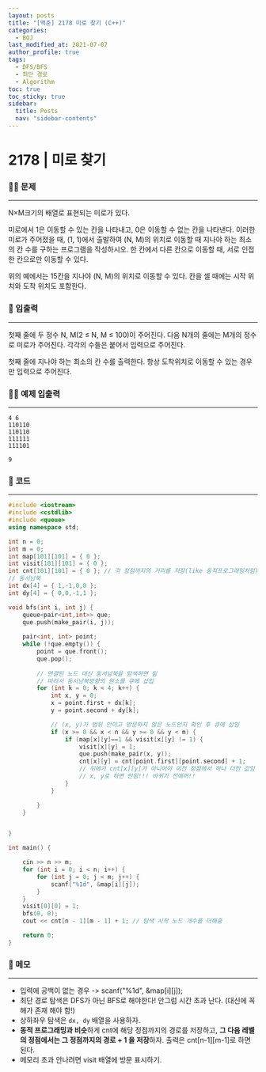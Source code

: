 ```yaml
---
layout: posts
title: "[백준] 2178 미로 찾기 (C++)"
categories:
  - BOJ
last_modified_at: 2021-07-07
author_profile: true
tags:
  - DFS/BFS
  - 최단 경로
  - Algorithm
toc: true
toc_sticky: true
sidebar:
  title: Posts
  nav: "sidebar-contents"
---
```


# 2178 | 미로 찾기


### 🙋‍♀️ 문제

-----

N×M크기의 배열로 표현되는 미로가 있다.

미로에서 1은 이동할 수 있는 칸을 나타내고, 0은 이동할 수 없는 칸을 나타낸다. 이러한 미로가 주어졌을 때, (1, 1)에서 출발하여 (N, M)의 위치로 이동할 때 지나야 하는 최소의 칸 수를 구하는 프로그램을 작성하시오. 한 칸에서 다른 칸으로 이동할 때, 서로 인접한 칸으로만 이동할 수 있다.

위의 예에서는 15칸을 지나야 (N, M)의 위치로 이동할 수 있다. 칸을 셀 때에는 시작 위치와 도착 위치도 포함한다.

### 🙌 입출력

-----

첫째 줄에 두 정수 N, M(2 ≤ N, M ≤ 100)이 주어진다. 다음 N개의 줄에는 M개의 정수로 미로가 주어진다. 각각의 수들은 붙어서 입력으로 주어진다.

첫째 줄에 지나야 하는 최소의 칸 수를 출력한다. 항상 도착위치로 이동할 수 있는 경우만 입력으로 주어진다.

### 🙋‍♂️ 예제 입출력

-----

```
4 6
110110
110110
111111
111101
```

```
9
```


### 🚀 코드

-----

```c++
#include <iostream>
#include <cstdlib>
#include <queue>
using namespace std;

int n = 0;
int m = 0;
int map[101][101] = { 0 };
int visit[101][101] = { 0 };
int cnt[101][101] = { 0 }; // 각 정점까지의 거리를 저장(like 동적프로그래밍처럼)
// 동서남북
int dx[4] = { 1,-1,0,0 };
int dy[4] = { 0,0,-1,1 };

void bfs(int i, int j) {
	queue<pair<int,int>> que;
	que.push(make_pair(i, j));
	
	pair<int, int> point;
	while (!que.empty()) {
		point = que.front();
		que.pop();
		
		// 연결된 노드 대신 동서남북을 탐색하면 됨
		// 따라서 동서남북방향의 원소를 큐에 삽입
		for (int k = 0; k < 4; k++) {
			int x, y = 0;
			x = point.first + dx[k];
			y = point.second + dy[k];

			// (x, y)가 범위 안이고 방문하지 않은 노드인지 확인 후 큐에 삽입
			if (x >= 0 && x < n && y >= 0 && y < m) {
				if (map[x][y]==1 && visit[x][y] != 1) {
					visit[x][y] = 1;
					que.push(make_pair(x, y));
					cnt[x][y] = cnt[point.first][point.second] + 1;
					// 뒤에가 cnt[x][y]가 아니어야 이전 정점에서 하나 더한 값임
					// x, y로 하면 안됨!!! 바뀌기 전에꺼!!
				}
			}

		}
	}


}

int main() {

	cin >> n >> m;
	for (int i = 0; i < n; i++) {
		for (int j = 0; j < m; j++) {
			scanf("%1d", &map[i][j]);
		}
	}
	visit[0][0] = 1;
	bfs(0, 0);
	cout << cnt[n - 1][m - 1] + 1; // 탐색 시작 노드 개수를 더해줌

	return 0;
}
```

### 🌠 메모

-----

- 입력에 공백이 없는 경우 -> scanf("%1d", &map[i][j]);
- 최단 경로 탐색은 DFS가 아닌 BFS로 해야한다! 안그럼 시간 초과 난다. (대신에 꼭 해가 존재 해야 함!)
- 상하좌우 탐색은 ```dx, dy``` 배열을 사용하자.
- **동적 프로그래밍과 비슷**하게 cnt에 해당 정점까지의 경로를 저장하고, **그 다음 레벨의 정점에서는 그 정점까지의 경로 + 1 을 저장**하자. 출력은 cnt[n-1][m-1]로 하면 된다.
- 메모리 초과 안나려면 visit 배열에 방문 표시하기.